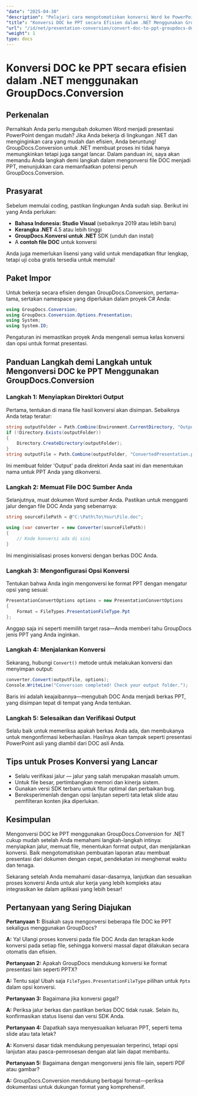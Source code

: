 ```yaml
---
"date": "2025-04-30"
"description": "Pelajari cara mengotomatiskan konversi Word ke PowerPoint menggunakan GroupDocs.Conversion for .NET. Sederhanakan alur kerja dokumen Anda dengan panduan terperinci ini."
"title": "Konversi DOC ke PPT secara Efisien dalam .NET Menggunakan GroupDocs.Conversion&#58; Panduan Lengkap"
"url": "/id/net/presentation-conversion/convert-doc-to-ppt-groupdocs-dotnet/"
"weight": 1
type: docs
---
```

# Konversi DOC ke PPT secara efisien dalam .NET menggunakan GroupDocs.Conversion

## Perkenalan

Pernahkah Anda perlu mengubah dokumen Word menjadi presentasi PowerPoint dengan mudah? Jika Anda bekerja di lingkungan .NET dan menginginkan cara yang mudah dan efisien, Anda beruntung! GroupDocs.Conversion untuk .NET membuat proses ini tidak hanya memungkinkan tetapi juga sangat lancar. Dalam panduan ini, saya akan memandu Anda langkah demi langkah dalam mengonversi file DOC menjadi PPT, menunjukkan cara memanfaatkan potensi penuh GroupDocs.Conversion.


## Prasyarat

Sebelum memulai coding, pastikan lingkungan Anda sudah siap. Berikut ini yang Anda perlukan:

- **Bahasa Indonesia: Studio Visual** (sebaiknya 2019 atau lebih baru)
- **Kerangka .NET** 4.5 atau lebih tinggi
- **GroupDocs.Konversi untuk .NET** SDK (unduh dan instal)
- A **contoh file DOC** untuk konversi

Anda juga memerlukan lisensi yang valid untuk mendapatkan fitur lengkap, tetapi uji coba gratis tersedia untuk memulai!


## Paket Impor

Untuk bekerja secara efisien dengan GroupDocs.Conversion, pertama-tama, sertakan namespace yang diperlukan dalam proyek C# Anda:

```csharp
using GroupDocs.Conversion;
using GroupDocs.Conversion.Options.Presentation;
using System;
using System.IO;
```

Pengaturan ini memastikan proyek Anda mengenali semua kelas konversi dan opsi untuk format presentasi.


## Panduan Langkah demi Langkah untuk Mengonversi DOC ke PPT Menggunakan GroupDocs.Conversion

### Langkah 1: Menyiapkan Direktori Output

Pertama, tentukan di mana file hasil konversi akan disimpan. Sebaiknya Anda tetap teratur:

```csharp
string outputFolder = Path.Combine(Environment.CurrentDirectory, "Output");
if (!Directory.Exists(outputFolder))
{
    Directory.CreateDirectory(outputFolder);
}
string outputFile = Path.Combine(outputFolder, "ConvertedPresentation.ppt");
```

Ini membuat folder 'Output' pada direktori Anda saat ini dan menentukan nama untuk PPT Anda yang dikonversi.


### Langkah 2: Memuat File DOC Sumber Anda

Selanjutnya, muat dokumen Word sumber Anda. Pastikan untuk mengganti jalur dengan file DOC Anda yang sebenarnya:

```csharp
string sourceFilePath = @"C:\Path\To\Your\File.doc";

using (var converter = new Converter(sourceFilePath))
{
    // Kode konversi ada di sini
}
```

Ini menginisialisasi proses konversi dengan berkas DOC Anda.


### Langkah 3: Mengonfigurasi Opsi Konversi

Tentukan bahwa Anda ingin mengonversi ke format PPT dengan mengatur opsi yang sesuai:

```csharp
PresentationConvertOptions options = new PresentationConvertOptions
{
    Format = FileTypes.PresentationFileType.Ppt
};
```

Anggap saja ini seperti memilih target rasa—Anda memberi tahu GroupDocs jenis PPT yang Anda inginkan.


### Langkah 4: Menjalankan Konversi

Sekarang, hubungi `Convert()` metode untuk melakukan konversi dan menyimpan output:

```csharp
converter.Convert(outputFile, options);
Console.WriteLine("Conversion completed! Check your output folder.");
```

Baris ini adalah keajaibannya—mengubah DOC Anda menjadi berkas PPT, yang disimpan tepat di tempat yang Anda tentukan.


### Langkah 5: Selesaikan dan Verifikasi Output

Selalu baik untuk memeriksa apakah berkas Anda ada, dan membukanya untuk mengonfirmasi keberhasilan. Hasilnya akan tampak seperti presentasi PowerPoint asli yang diambil dari DOC asli Anda.


## Tips untuk Proses Konversi yang Lancar

- Selalu verifikasi jalur — jalur yang salah merupakan masalah umum.
- Untuk file besar, pertimbangkan memori dan kinerja sistem.
- Gunakan versi SDK terbaru untuk fitur optimal dan perbaikan bug.
- Bereksperimenlah dengan opsi lanjutan seperti tata letak slide atau pemfilteran konten jika diperlukan.


## Kesimpulan

Mengonversi DOC ke PPT menggunakan GroupDocs.Conversion for .NET cukup mudah setelah Anda memahami langkah-langkah intinya: menyiapkan jalur, memuat file, menentukan format output, dan menjalankan konversi. Baik mengotomatiskan pembuatan laporan atau membuat presentasi dari dokumen dengan cepat, pendekatan ini menghemat waktu dan tenaga.

Sekarang setelah Anda memahami dasar-dasarnya, lanjutkan dan sesuaikan proses konversi Anda untuk alur kerja yang lebih kompleks atau integrasikan ke dalam aplikasi yang lebih besar!


## Pertanyaan yang Sering Diajukan

**Pertanyaan 1:** Bisakah saya mengonversi beberapa file DOC ke PPT sekaligus menggunakan GroupDocs?  

**A:** Ya! Ulangi proses konversi pada file DOC Anda dan terapkan kode konversi pada setiap file, sehingga konversi massal dapat dilakukan secara otomatis dan efisien.

**Pertanyaan 2:** Apakah GroupDocs mendukung konversi ke format presentasi lain seperti PPTX?  

**A:** Tentu saja! Ubah saja `FileTypes.PresentationFileType` pilihan untuk `Pptx` dalam opsi konversi.

**Pertanyaan 3:** Bagaimana jika konversi gagal?  

**A:** Periksa jalur berkas dan pastikan berkas DOC tidak rusak. Selain itu, konfirmasikan status lisensi dan versi SDK Anda.

**Pertanyaan 4:** Dapatkah saya menyesuaikan keluaran PPT, seperti tema slide atau tata letak?  

**A:** Konversi dasar tidak mendukung penyesuaian terperinci, tetapi opsi lanjutan atau pasca-pemrosesan dengan alat lain dapat membantu.

**Pertanyaan 5:** Bagaimana dengan mengonversi jenis file lain, seperti PDF atau gambar?  

**A:** GroupDocs.Conversion mendukung berbagai format—periksa dokumentasi untuk dukungan format yang komprehensif.